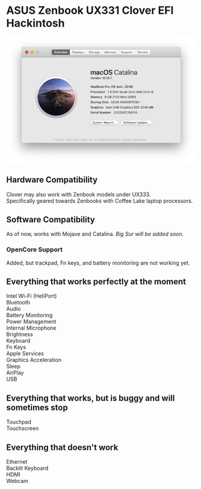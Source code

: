 # ASUS Zenbook UX331 Clover EFI Hackintosh
![](images/AboutthisMac.png)

## Hardware Compatibility
Clover may also work with Zenbook models under UX333.  
Specifically geared towards Zenbooks with Coffee Lake laptop processors.

## Software Compatibility
As of now, works with Mojave and Catalina. *Big Sur will be added soon.*

### OpenCore Support
Added, but trackpad, Fn keys, and battery monitoring are not working yet.

## Everything that works perfectly at the moment
Intel Wi-Fi (HeliPort)  
Bluetooth  
Audio  
Battery Monitoring  
Power Management  
Internal Microphone  
Brightness  
Keyboard  
Fn Keys  
Apple Services  
Graphics Acceleration   
Sleep   
AirPlay  
USB  

## Everything that works, but is buggy and will sometimes stop
Touchpad  
Touchscreen

## Everything that doesn't work
Ethernet  
Backlit Keyboard  
HDMI  
Webcam

